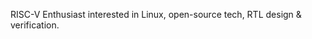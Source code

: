 RISC-V Enthusiast interested in Linux, open-source tech, RTL design & verification.



<!---
alitariq4589/alitariq4589 is a ✨ special ✨ repository because its `README.md` (this file) appears on your GitHub profile.
You can click the Preview link to take a look at your changes.
--->
